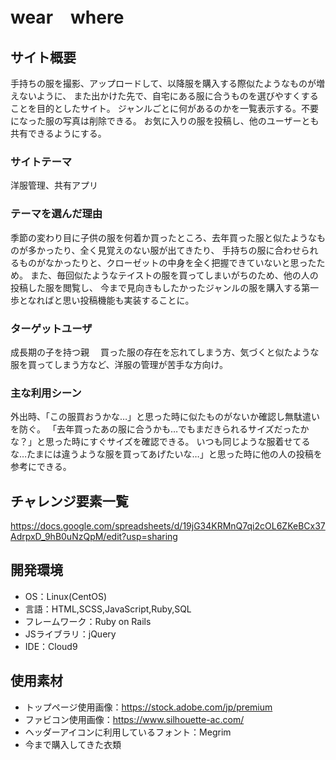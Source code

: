 # wear　where

## サイト概要
手持ちの服を撮影、アップロードして、以降服を購入する際似たようなものが増えないように、
また出かけた先で、自宅にある服に合うものを選びやすくすることを目的としたサイト。
ジャンルごとに何があるのかを一覧表示する。不要になった服の写真は削除できる。
お気に入りの服を投稿し、他のユーザーとも共有できるようにする。

### サイトテーマ
洋服管理、共有アプリ

### テーマを選んだ理由
季節の変わり目に子供の服を何着か買ったところ、去年買った服と似たようなものが多かったり、全く見覚えのない服が出てきたり、
手持ちの服に合わせられるものがなかったりと、クローゼットの中身を全く把握できていないと思ったため。
また、毎回似たようなテイストの服を買ってしまいがちのため、他の人の投稿した服を閲覧し、
今まで見向きもしたかったジャンルの服を購入する第一歩となればと思い投稿機能も実装することに。

### ターゲットユーザ
成長期の子を持つ親
　買った服の存在を忘れてしまう方、気づくと似たような服を買ってしまう方など、洋服の管理が苦手な方向け。

### 主な利用シーン
外出時、「この服買おうかな…」と思った時に似たものがないか確認し無駄遣いを防ぐ。
「去年買ったあの服に合うかも…でもまだきられるサイズだったかな？」と思った時にすぐサイズを確認できる。
いつも同じような服着せてるな…たまには違うような服を買ってあげたいな…」と思った時に他の人の投稿を参考にできる。

<!--## 設計書-->
<!--https://docs.google.com/spreadsheets/d/1QCkM_AOKerWARxUVla3tk9U8kVjgzW0XefMsmpImzlo/edit#gid=0-->
<!--https://app.diagrams.net/#G1JQABv52j22JbFMn6TBxEabcXFt-ylWJh-->
<!--https://docs.google.com/spreadsheets/d/1QCkM_AOKerWARxUVla3tk9U8kVjgzW0XefMsmpImzlo/edit#gid=1593417048-->

## チャレンジ要素一覧
https://docs.google.com/spreadsheets/d/19jG34KRMnQ7qi2cOL6ZKeBCx37AdrpxD_9hB0uNzQpM/edit?usp=sharing

## 開発環境
- OS：Linux(CentOS)
- 言語：HTML,SCSS,JavaScript,Ruby,SQL
- フレームワーク：Ruby on Rails
- JSライブラリ：jQuery
- IDE：Cloud9

## 使用素材
- トップページ使用画像：https://stock.adobe.com/jp/premium
- ファビコン使用画像：https://www.silhouette-ac.com/
- ヘッダーアイコンに利用しているフォント：Megrim
- 今まで購入してきた衣類
